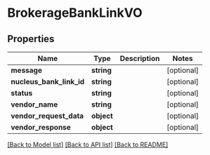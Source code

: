 # BrokerageBankLinkVO

## Properties
Name | Type | Description | Notes
------------ | ------------- | ------------- | -------------
**message** | **string** |  | [optional] 
**nucleus_bank_link_id** | **string** |  | [optional] 
**status** | **string** |  | [optional] 
**vendor_name** | **string** |  | [optional] 
**vendor_request_data** | **object** |  | [optional] 
**vendor_response** | **object** |  | [optional] 

[[Back to Model list]](../README.md#documentation-for-models) [[Back to API list]](../README.md#documentation-for-api-endpoints) [[Back to README]](../README.md)


